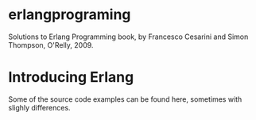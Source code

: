 # erlangprograming
Solutions to Erlang Programming book, by Francesco Cesarini and Simon Thompson, 
O'Relly, 2009.

# Introducing Erlang
Some of the source code examples can be found here, sometimes with slighly differences.

